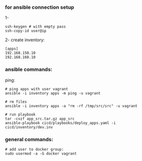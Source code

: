 

### for ansible connection setup

1- 

    ssh-keygen # with empty pass
    ssh-copy-id user@ip


2- create inventory:

    [apps]
    192.168.150.10
    192.168.160.10


### ansible commands:

ping:

    # ping apps with user vagrant
    ansible -i inventory apps -m ping -u vagrant

    # rm files
    ansible -i inventory apps -a "rm -rf /tmp/src/src" -u vagrant

    # run playbook
    tar -cvzf app_src.tar.gz app_src
    ansible-playbook cicd/playbooks/deploy_apps.yaml -i cicd/inventory/dev.inv



### general commands:

    # add user to docker group:
    sudo usermod -a -G docker vagrant